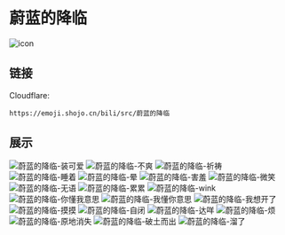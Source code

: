 # 蔚蓝的降临
![icon](https://emoji.shojo.cn/bili/src/蔚蓝的降临/icon.png)
## 链接
Cloudflare:
```
https://emoji.shojo.cn/bili/src/蔚蓝的降临
```
## 展示
![蔚蓝的降临-装可爱](https://emoji.shojo.cn/bili/src/蔚蓝的降临/蔚蓝的降临-装可爱.png)
![蔚蓝的降临-不爽](https://emoji.shojo.cn/bili/src/蔚蓝的降临/蔚蓝的降临-不爽.png)
![蔚蓝的降临-祈祷](https://emoji.shojo.cn/bili/src/蔚蓝的降临/蔚蓝的降临-祈祷.png)
![蔚蓝的降临-睡着](https://emoji.shojo.cn/bili/src/蔚蓝的降临/蔚蓝的降临-睡着.png)
![蔚蓝的降临-晕](https://emoji.shojo.cn/bili/src/蔚蓝的降临/蔚蓝的降临-晕.png)
![蔚蓝的降临-害羞](https://emoji.shojo.cn/bili/src/蔚蓝的降临/蔚蓝的降临-害羞.png)
![蔚蓝的降临-微笑](https://emoji.shojo.cn/bili/src/蔚蓝的降临/蔚蓝的降临-微笑.png)
![蔚蓝的降临-无语](https://emoji.shojo.cn/bili/src/蔚蓝的降临/蔚蓝的降临-无语.png)
![蔚蓝的降临-累累](https://emoji.shojo.cn/bili/src/蔚蓝的降临/蔚蓝的降临-累累.png)
![蔚蓝的降临-wink](https://emoji.shojo.cn/bili/src/蔚蓝的降临/蔚蓝的降临-wink.png)
![蔚蓝的降临-你懂我意思](https://emoji.shojo.cn/bili/src/蔚蓝的降临/蔚蓝的降临-你懂我意思.png)
![蔚蓝的降临-我懂你意思](https://emoji.shojo.cn/bili/src/蔚蓝的降临/蔚蓝的降临-我懂你意思.png)
![蔚蓝的降临-我想开了](https://emoji.shojo.cn/bili/src/蔚蓝的降临/蔚蓝的降临-我想开了.png)
![蔚蓝的降临-摸摸](https://emoji.shojo.cn/bili/src/蔚蓝的降临/蔚蓝的降临-摸摸.png)
![蔚蓝的降临-自闭](https://emoji.shojo.cn/bili/src/蔚蓝的降临/蔚蓝的降临-自闭.png)
![蔚蓝的降临-达咩](https://emoji.shojo.cn/bili/src/蔚蓝的降临/蔚蓝的降临-达咩.png)
![蔚蓝的降临-烦](https://emoji.shojo.cn/bili/src/蔚蓝的降临/蔚蓝的降临-烦.png)
![蔚蓝的降临-原地消失](https://emoji.shojo.cn/bili/src/蔚蓝的降临/蔚蓝的降临-原地消失.png)
![蔚蓝的降临-破土而出](https://emoji.shojo.cn/bili/src/蔚蓝的降临/蔚蓝的降临-破土而出.png)
![蔚蓝的降临-溜了](https://emoji.shojo.cn/bili/src/蔚蓝的降临/蔚蓝的降临-溜了.png)
